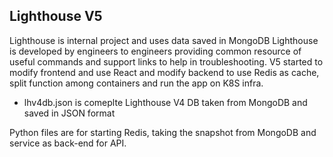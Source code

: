 ## Lighthouse V5

Lighthouse is internal project and uses data saved in MongoDB 
Lighthouse is developed by engineers to engineers providing common resource of useful commands and support links to help in troubleshooting.
V5 started to modify frontend and use React and modify backend to use Redis as cache, split function among containers and run the app on K8S infra.

* lhv4db.json
is comeplte Lighthouse V4 DB taken from MongoDB and saved in JSON format

Python files are for starting Redis, taking the snapshot from MongoDB and service as back-end for API.
